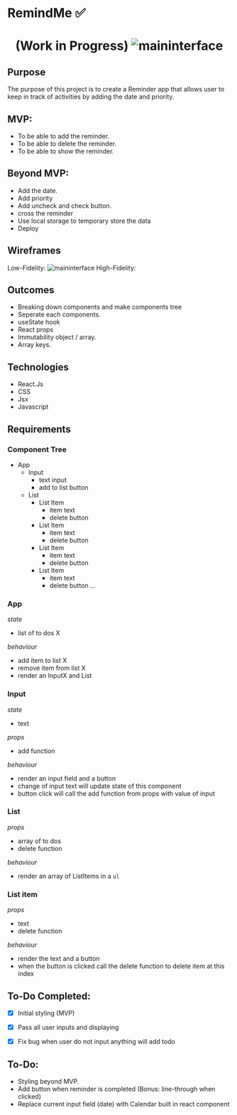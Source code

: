 # RemindMe ✅
<div align="center">


</div>
<h1 align="center">
 (Work in Progress)

<img src="https://i.ibb.co/L8PqZcW/Clean-Shot-2022-11-02-at-01-29-19-2x.png" alt="maininterface"/>



</h1>

## Purpose
The purpose of this project is to create a Reminder app that allows user to keep in track of activities by adding the date and priority. 



## MVP:
- To be able to add the reminder.
- To be able to delete the reminder.
- To be able to show the reminder.

## Beyond MVP:
- Add the date.
- Add priority
- Add uncheck and check button.
- cross the reminder
- Use local storage to temporary store the data
- Deploy


## Wireframes
Low-Fidelity:
<img src="https://i.ibb.co/K57XY4C/Clean-Shot-2022-11-02-at-01-25-45-2x.png" alt="maininterface"/>
High-Fidelity:




## Outcomes
- Breaking down components and make components tree
- Seperate each components.
- useState hook
- React props
- Immutability object / array.
- Array keys.




## Technologies
- React.Js
- CSS 
- Jsx 
- Javascript 



## Requirements

### Component Tree

- App
  - Input
    - text input          
    - add to list button 
  - List                  
    - List Item
      - item text         
      - delete button
    - List Item
      - item text
      - delete button
    - List Item
      - item text
      - delete button
    - List Item
      - item text
      - delete button
        ...

### App

_state_

- list of to dos X

_behaviour_

- add item to list X
- remove item from list X
- render an InputX and List 

### Input

_state_

- text

_props_

- add function

_behaviour_

- render an input field and a button
- change of input text will update state of this component
- button click will call the add function from props with value of input

### List

_props_

- array of to dos
- delete function

_behaviour_

- render an array of ListItems in a `ul`

### List item

_props_

- text
- delete function

_behaviour_

- render the text and a button
- when the button is clicked call the delete function to delete item at this index


## To-Do Completed:

- [x] Initial styling (MVP)
- [x] Pass all user inputs and displaying
- [x] Fix bug when user do not input anything will add todo


## To-Do:

- Styling beyond MVP.
- Add button when reminder is completed (Bonus: line-through when clicked) 
- Replace current input field (date) with Calendar built in react component 


